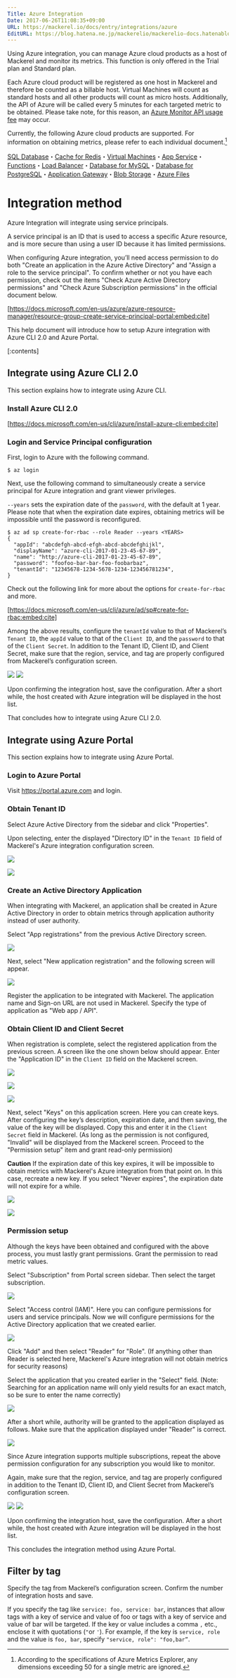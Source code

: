 ```yaml
---
Title: Azure Integration
Date: 2017-06-26T11:08:35+09:00
URL: https://mackerel.io/docs/entry/integrations/azure
EditURL: https://blog.hatena.ne.jp/mackerelio/mackerelio-docs.hatenablog.mackerel.io/atom/entry/8599973812273182826
---
```


Using Azure integration, you can manage Azure cloud products as a host of Mackerel and monitor its metrics. This function is only offered in the Trial plan and Standard plan.

Each Azure cloud product will be registered as one host in Mackerel and therefore be counted as a billable host.
Virtual Machines will count as standard hosts and all other products will count as micro hosts. 
Additionally, the API of Azure will be called every 5 minutes for each targeted metric to be obtained. Please take note, for this reason, an [Azure Monitor API usage fee](https://azure.microsoft.com/en-us/pricing/details/monitor/) may occur.

Currently, the following Azure cloud products are supported. For information on obtaining metrics, please refer to each individual document.[^1]

[SQL Database](https://mackerel.io/docs/entry/integrations/azure/sql-database)・[Cache for Redis](https://mackerel.io/docs/entry/integrations/azure/redis-cache)・[Virtual Machines](https://mackerel.io/docs/entry/integrations/azure/virtual-machine)・[App Service](https://mackerel.io/docs/entry/integrations/azure/app-service)・[Functions](https://mackerel.io/docs/entry/integrations/azure/functions)・[Load Balancer](https://mackerel.io/docs/entry/integrations/azure/load-balancer)・[Database for MySQL](https://mackerel.io/docs/entry/integrations/azure/database-for-mysql)・[Database for PostgreSQL](https://mackerel.io/docs/entry/integrations/azure/database-for-postgresql)・[Application Gateway](https://mackerel.io/docs/entry/integrations/azure/application-gateway)・[Blob Storage](https://mackerel.io/docs/entry/integrations/azure/blob-storage)・[Azure Files](https://mackerel.io/docs/entry/integrations/azure/azure-files)

[^1]: According to the specifications of Azure Metrics Explorer, any dimensions exceeding 50 for a single metric are ignored.

# Integration method
Azure Integration will integrate using service principals.

A service principal is an ID that is used to access a specific Azure resource, and is more secure than using a user ID because it has limited permissions.

When configuring Azure integration, you’ll need access permission to do both "Create an application in the Azure Active Directory" and "Assign a role to the service principal". To confirm whether or not you have each permission, check out the items "Check Azure Active Directory permissions" and "Check Azure Subscription permissions" in the official document below.

[https://docs.microsoft.com/en-us/azure/azure-resource-manager/resource-group-create-service-principal-portal:embed:cite]

This help document will introduce how to setup Azure integration with Azure CLI 2.0 and Azure Portal.

[:contents]

## Integrate using Azure CLI 2.0
This section explains how to integrate using Azure CLI.

### Install Azure CLI 2.0 
[https://docs.microsoft.com/en-us/cli/azure/install-azure-cli:embed:cite]

### Login and Service Principal configuration
First, login to Azure with the following command.
```console
$ az login
```

Next, use the following command to simultaneously create a service principal for Azure integration and grant viewer privileges.

`--years` sets the expiration date of the `password`, with the default at 1 year. Please note that when the expiration date expires, obtaining metrics will be impossible until the password is reconfigured.

```console
$ az ad sp create-for-rbac --role Reader --years <YEARS>
{
  "appId": "abcdefgh-abcd-efgh-abcd-abcdefghijkl",
  "displayName": "azure-cli-2017-01-23-45-67-89",
  "name": "http://azure-cli-2017-01-23-45-67-89",
  "password": "foofoo-bar-bar-foo-foobarbaz",
  "tenantId": "12345678-1234-5678-1234-123456781234",
}
```

Check out the following link for more about the options for `create-for-rbac` and more. 
 
[https://docs.microsoft.com/en-us/cli/azure/ad/sp#create-for-rbac:embed:cite]
 
Among the above results, configure the `tenantId` value to that of Mackerel’s `Tenant ID`, the `appId` value to that of the `Client ID`, and the `password` to that of the `Client Secret`. In addition to the Tenant ID, Client ID, and Client Secret, make sure that the region, service, and tag are properly configured from Mackerel’s configuration screen.

![](https://cdn-ak.f.st-hatena.com/images/fotolife/a/andyyk/20170623/20170623190254.png)
![](https://cdn-ak.f.st-hatena.com/images/fotolife/a/andyyk/20171213/20171213165935.png)

Upon confirming the integration host, save the configuration. After a short while, the host created with Azure integration will be displayed in the host list.

That concludes how to integrate using Azure CLI 2.0.

## Integrate using Azure Portal
This section explains how to integrate using Azure Portal.

### Login to Azure Portal
Visit https://portal.azure.com and login.

### Obtain Tenant ID
Select Azure Active Directory from the sidebar and click "Properties".

Upon selecting, enter the displayed "Directory ID" in the `Tenant ID` field of Mackerel's Azure integration configuration screen.

![](https://cdn-ak.f.st-hatena.com/images/fotolife/a/andyyk/20170623/20170623190736.png)

![](https://cdn-ak.f.st-hatena.com/images/fotolife/a/andyyk/20170623/20170623190731.png)

### Create an Active Directory Application
When integrating with Mackerel, an application shall be created in Azure Active Directory in order to obtain metrics through application authority instead of user authority.

Select "App registrations" from the previous Active Directory screen.
 
![](https://cdn-ak.f.st-hatena.com/images/fotolife/a/andyyk/20170626/20170626102652.png)

Next, select "New application registration" and the following screen will appear.

![](https://cdn-ak.f.st-hatena.com/images/fotolife/a/andyyk/20170626/20170626102649.png)

Register the application to be integrated with Mackerel. The application name and Sign-on URL are not used in Mackerel. Specify the type of application as "Web app / API".

### Obtain Client ID and Client Secret
When registration is complete, select the registered application from the previous screen. A screen like the one shown below should appear. Enter the "Application ID" in the `Client ID` field on the Mackerel screen.

![](https://cdn-ak.f.st-hatena.com/images/fotolife/a/andyyk/20170626/20170626102953.png)

![](https://cdn-ak.f.st-hatena.com/images/fotolife/a/andyyk/20170626/20170626102954.png)

![](https://cdn-ak.f.st-hatena.com/images/fotolife/a/andyyk/20170626/20170626103356.png)

Next, select "Keys" on this application screen. Here you can create keys. After configuring the key’s description, expiration date, and then saving, the value of the key will be displayed. Copy this and enter it in the `Client Secret` field in Mackerel. (As long as the permission is not configured, "Invalid" will be displayed from the Mackerel screen. Proceed to the "Permission setup" item and grant read-only permission)

**Caution** If the expiration date of this key expires, it will be impossible to obtain metrics with Mackerel's Azure integration from that point on. In this case, recreate a new key. If you select "Never expires", the expiration date will not expire for a while.

![](https://cdn-ak.f.st-hatena.com/images/fotolife/a/andyyk/20170626/20170626103359.png)

![](https://cdn-ak.f.st-hatena.com/images/fotolife/a/andyyk/20170626/20170626103351.png)

### Permission setup
Although the keys have been obtained and configured with the above process, you must lastly grant permissions. Grant the permission to read metric values.

Select "Subscription" from Portal screen sidebar. Then select the target subscription.

![](https://cdn-ak.f.st-hatena.com/images/fotolife/a/andyyk/20170626/20170626104121.png) 

Select "Access control (IAM)". Here you can configure permissions for users and service principals. Now we will configure permissions for the Active Directory application that we created earlier.

![](https://cdn-ak.f.st-hatena.com/images/fotolife/a/andyyk/20170626/20170626104118.png)

Click "Add" and then select "Reader" for "Role". (If anything other than Reader is selected here, Mackerel's Azure integration will not obtain metrics for security reasons)

Select the application that you created earlier in the "Select" field. (Note: Searching for an application name will only yield results for an exact match, so be sure to enter the name correctly)

![](https://cdn-ak.f.st-hatena.com/images/fotolife/a/andyyk/20170626/20170626104443.png)

After a short while, authority will be granted to the application displayed as follows. Make sure that the application displayed under "Reader" is correct.

![](https://cdn-ak.f.st-hatena.com/images/fotolife/a/andyyk/20170626/20170626104403.png)

Since Azure integration supports multiple subscriptions, repeat the above permission configuration for any subscription you would like to monitor.

Again, make sure that the region, service, and tag are properly configured in addition to the Tenant ID, Client ID, and Client Secret from Mackerel’s configuration screen.

![](https://cdn-ak.f.st-hatena.com/images/fotolife/a/andyyk/20170626/20170626104400.png)
![](https://cdn-ak.f.st-hatena.com/images/fotolife/a/andyyk/20171213/20171213165935.png) 

Upon confirming the integration host, save the configuration. After a short while, the host created with Azure integration will be displayed in the host list.

This concludes the integration method using Azure Portal.
 
## Filter by tag

Specify the tag from Mackerel’s configuration screen. Confirm the number of integration hosts and save.

If you specify the tag like `service: foo, service: bar`, instances that allow tags with a key of service and value of foo or tags with a key of service and value of bar will be targeted. If the key or value includes a comma `,` etc., enclose it with quotations (`"`or `'`). For example, if the key is `service, role` and the value is `foo, bar`, specify `"service, role": "foo,bar”`.
